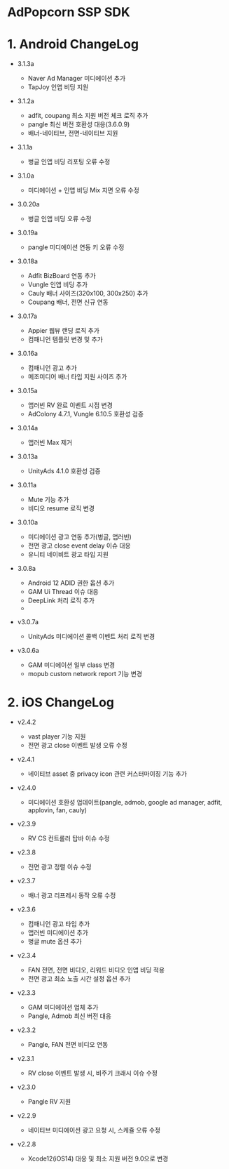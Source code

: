 # AdPopcorn SSP SDK
  # 1. Android ChangeLog
  - 3.1.3a
    * Naver Ad Manager 미디에이션 추가
    * TapJoy 인앱 비딩 지원
    
  - 3.1.2a
    * adfit, coupang 최소 지원 버전 체크 로직 추가
    * pangle 최신 버전 호환성 대응(3.6.0.9)
    * 배너-네이티브, 전면-네이티브 지원
    
  - 3.1.1a
    * 벙글 인앱 비딩 리포팅 오류 수정
    
  - 3.1.0a
    * 미디에이션 + 인앱 비딩 Mix 지면 오류 수정
    
  - 3.0.20a
    * 벙글 인앱 비딩 오류 수정
    
  - 3.0.19a
    * pangle 미디에이션 연동 키 오류 수정
    
  - 3.0.18a
    * Adfit BizBoard 연동 추가
    * Vungle 인앱 비딩 추가
    * Cauly 배너 사이즈(320x100, 300x250) 추가
    * Coupang 배너, 전면 신규 연동
    
  - 3.0.17a
    * Appier 웹뷰 랜딩 로직 추가
    * 컴패니언 템플릿 변경 및 추가
    
  - 3.0.16a
    * 컴패니언 광고 추가
    * 메조미디어 배너 타입 지원 사이즈 추가
    
  - 3.0.15a
    * 앱러빈 RV 완료 이벤트 시점 변경
    * AdColony 4.7.1, Vungle 6.10.5 호환성 검증
    
  - 3.0.14a
    * 앱러빈 Max 제거
    
  - 3.0.13a
    * UnityAds 4.1.0 호환성 검증   
    
  - 3.0.11a
    * Mute 기능 추가
    * 비디오 resume 로직 변경
   
  - 3.0.10a
    * 미디에이션 광고 연동 추가(벙글, 앱러빈)
    * 전면 광고 close event delay 이슈 대응
    * 유니티 네이비트 광고 타입 지원
   
  - 3.0.8a
    * Android 12 ADID 권한 옵션 추가 
    * GAM Ui Thread 이슈 대응
    * DeepLink 처리 로직 추가
    * 
  - v3.0.7a
    * UnityAds 미디에이션 콜백 이벤트 처리 로직 변경
    
  - v3.0.6a
    * GAM 미디에이션 일부 class 변경
    * mopub custom network report 기능 변경

  # 2. iOS ChangeLog
  - v2.4.2
    * vast player 기능 지원 
    * 전면 광고 close 이벤트 발생 오류 수정
    
  - v2.4.1
    * 네이티브 asset 중 privacy icon 관련 커스터마이징 기능 추가
    
  - v2.4.0
    * 미디에이션 호환성 업데이트(pangle, admob, google ad manager, adfit, applovin, fan, cauly)
    
  - v2.3.9
    * RV CS 컨트롤러 탑바 이슈 수정
  
  - v2.3.8
    * 전면 광고 정렬 이슈 수정
    
  - v2.3.7
    * 배너 광고 리프레시 동작 오류 수정
    
  - v2.3.6
    * 컴패니언 광고 타입 추가
    * 앱러빈 미디에이션 추가
    * 벙글 mute 옵션 추가
    
  - v2.3.4
    * FAN 전면, 전면 비디오, 리워드 비디오 인앱 비딩 적용
    * 전면 광고 최소 노출 시간 설정 옵션 추가
    
  - v2.3.3
    * GAM 미디에이션 업체 추가
    * Pangle, Admob 최신 버전 대응

  - v2.3.2
    * Pangle, FAN 전면 비디오 연동
    
  - v2.3.1
    * RV close 이벤트 발생 시, 비주기 크래시 이슈 수정
    
  - v2.3.0
    * Pangle RV 지원
    
  - v2.2.9
    * 네이티브 미디에이션 광고 요청 시, 스케쥴 오류 수정
    
  - v2.2.8
    * Xcode12(iOS14) 대응 및 최소 지원 버전 9.0으로 변경
